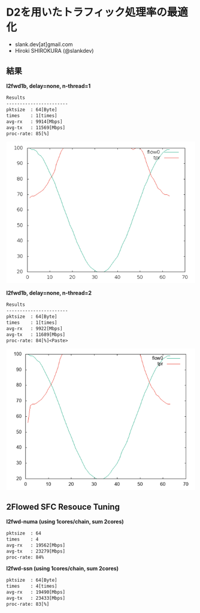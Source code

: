 
# D2を用いたトラフィック処理率の最適化

- slank.dev[at]gmail.com
- Hiroki SHIROKURA (@slankdev)

## 結果

**l2fwd1b, delay=none, n-thread=1**

```
Results
-----------------------
pktsize  : 64[Byte]
times    : 1[times]
avg-rx   : 9914[Mbps]
avg-tx   : 11569[Mbps]
proc-rate: 85[%]
```

![](img/l2fwd1b_delay0_thread1.png)

**l2fwd1b, delay=none, n-thread=2**

```
Results
-----------------------
pktsize  : 64[Byte]
times    : 1[times]
avg-rx   : 9922[Mbps]
avg-tx   : 11689[Mbps]
proc-rate: 84[%]<Paste>
```

![](img/l2fwd1b_delay0_thread2.png)


## 2Flowed SFC Resouce Tuning

**l2fwd-numa (using 1cores/chain, sum 2cores)**

```
pktsize  : 64
times    : 4
avg-rx   : 19562[Mbps]
avg-tx   : 23279[Mbps]
proc-rate: 84%
```

**l2fwd-ssn (using 1cores/chain, sum 2cores)**

```
pktsize  : 64[Byte]
times    : 4[times]
avg-rx   : 19490[Mbps]
avg-tx   : 23433[Mbps]
proc-rate: 83[%]
```


